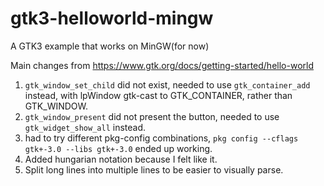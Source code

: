 # gtk3-helloworld-mingw
A GTK3 example that works on MinGW(for now)

Main changes from https://www.gtk.org/docs/getting-started/hello-world

1. `gtk_window_set_child` did not exist, needed to use `gtk_container_add` instead, with lpWindow gtk-cast to GTK_CONTAINER, rather than GTK_WINDOW.
2. `gtk_window_present` did not present the button, needed to use `gtk_widget_show_all` instead.
3. had to try different pkg-config combinations, `pkg config --cflags gtk+-3.0 --libs gtk+-3.0` ended up working.
4. Added hungarian notation because I felt like it.
5. Split long lines into multiple lines to be easier to visually parse.

